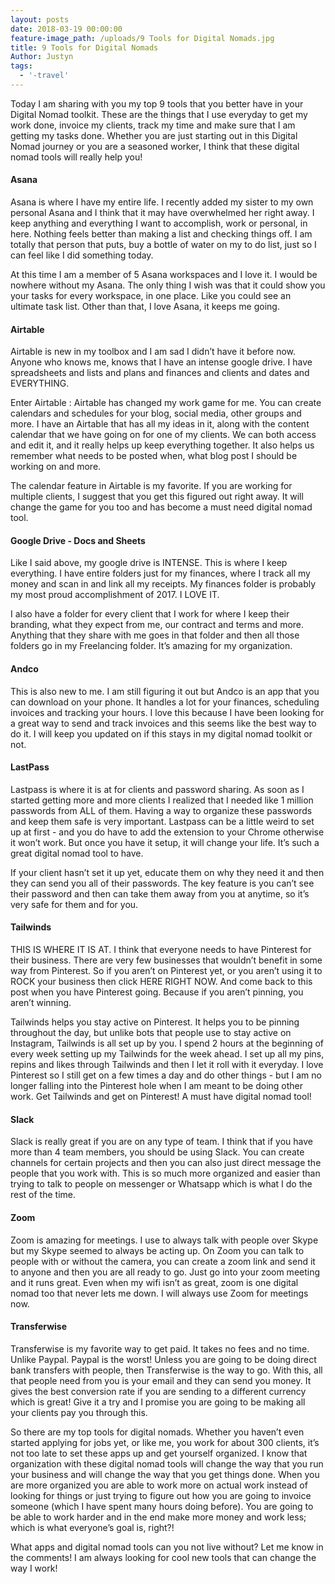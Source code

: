 ```yaml
---
layout: posts
date: 2018-03-19 00:00:00
feature-image_path: /uploads/9 Tools for Digital Nomads.jpg
title: 9 Tools for Digital Nomads
Author: Justyn
tags:
  - '-travel'
---
```


Today I am sharing with you my top 9 tools that you better have in your Digital Nomad toolkit. These are the things that I use everyday to get my work done, invoice my clients, track my time and make sure that I am getting my tasks done. Whether you are just starting out in this Digital Nomad journey or you are a seasoned worker, I think that these digital nomad tools will really help you!

#### Asana

Asana is where I have my entire life. I recently added my sister to my own personal Asana and I think that it may have overwhelmed her right away. I keep anything and everything I want to accomplish, work or personal, in here. Nothing feels better than making a list and checking things off. I am totally that person that puts, buy a bottle of water on my to do list, just so I can feel like I did something today.

At this time I am a member of 5 Asana workspaces and I love it. I would be nowhere without my Asana. The only thing I wish was that it could show you your tasks for every workspace, in one place. Like you could see an ultimate task list. Other than that, I love Asana, it keeps me going.

#### Airtable

Airtable is new in my toolbox and I am sad I didn’t have it before now. Anyone who knows me, knows that I have an intense google drive. I have spreadsheets and lists and plans and finances and clients and dates and EVERYTHING.

Enter Airtable : Airtable has changed my work game for me. You can create calendars and schedules for your blog, social media, other groups and more. I have an Airtable that has all my ideas in it, along with the content calendar that we have going on for one of my clients. We can both access and edit it, and it really helps up keep everything together. It also helps us remember what needs to be posted when, what blog post I should be working on and more.

The calendar feature in Airtable is my favorite. If you are working for multiple clients, I suggest that you get this figured out right away. It will change the game for you too and has become a must need digital nomad tool.

#### Google Drive - Docs and Sheets

Like I said above, my google drive is INTENSE. This is where I keep everything. I have entire folders just for my finances, where I track all my money and scan in and link all my receipts. My finances folder is probably my most proud accomplishment of 2017. I LOVE IT.

I also have a folder for every client that I work for where I keep their branding, what they expect from me, our contract and terms and more. Anything that they share with me goes in that folder and then all those folders go in my Freelancing folder. It’s amazing for my organization.

#### Andco

This is also new to me. I am still figuring it out but Andco is an app that you can download on your phone. It handles a lot for your finances, scheduling invoices and tracking your hours. I love this because I have been looking for a great way to send and track invoices and this seems like the best way to do it. I will keep you updated on if this stays in my digital nomad toolkit or not.

#### LastPass

Lastpass is where it is at for clients and password sharing. As soon as I started getting more and more clients I realized that I needed like 1 million passwords from ALL of them. Having a way to organize these passwords and keep them safe is very important. Lastpass can be a little weird to set up at first - and you do have to add the extension to your Chrome otherwise it won’t work. But once you have it setup, it will change your life. It’s such a great digital nomad tool to have.

If your client hasn’t set it up yet, educate them on why they need it and then they can send you all of their passwords. The key feature is you can’t see their password and then can take them away from you at anytime, so it’s very safe for them and for you.

#### Tailwinds

THIS IS WHERE IT IS AT. I think that everyone needs to have Pinterest for their business. There are very few businesses that wouldn’t benefit in some way from Pinterest. So if you aren’t on Pinterest yet, or you aren’t using it to ROCK your business then click HERE RIGHT NOW. And come back to this post when you have Pinterest going. Because if you aren’t pinning, you aren’t winning.

Tailwinds helps you stay active on Pinterest. It helps you to be pinning throughout the day, but unlike bots that people use to stay active on Instagram, Tailwinds is all set up by you. I spend 2 hours at the beginning of every week setting up my Tailwinds for the week ahead. I set up all my pins, repins and likes through Tailwinds and then I let it roll with it everyday. I love Pinterest so I still get on a few times a day and do other things - but I am no longer falling into the Pinterest hole when I am meant to be doing other work. Get Tailwinds and get on Pinterest! A must have digital nomad tool!

#### Slack

Slack is really great if you are on any type of team. I think that if you have more than 4 team members, you should be using Slack. You can create channels for certain projects and then you can also just direct message the people that you work with. This is so much more organized and easier than trying to talk to people on messenger or Whatsapp which is what I do the rest of the time.

#### Zoom

Zoom is amazing for meetings. I use to always talk with people over Skype but my Skype seemed to always be acting up. On Zoom you can talk to people with or without the camera, you can create a zoom link and send it to anyone and then you are all ready to go. Just go into your zoom meeting and it runs great. Even when my wifi isn’t as great, zoom is one digital nomad too that never lets me down. I will always use Zoom for meetings now.

#### Transferwise

Transferwise is my favorite way to get paid. It takes no fees and no time. Unlike Paypal. Paypal is the worst! Unless you are going to be doing direct bank transfers with people, then Transferwise is the way to go. With this, all that people need from you is your email and they can send you money. It gives the best conversion rate if you are sending to a different currency which is great! Give it a try and I promise you are going to be making all your clients pay you through this.

So there are my top tools for digital nomads. Whether you haven’t even started applying for jobs yet, or like me, you work for about 300 clients, it’s not too late to set these apps up and get yourself organized. I know that organization with these digital nomad tools will change the way that you run your business and will change the way that you get things done. When you are more organized you are able to work more on actual work instead of looking for things or just trying to figure out how you are going to invoice someone (which I have spent many hours doing before). You are going to be able to work harder and in the end make more money and work less; which is what everyone’s goal is, right?!

What apps and digital nomad tools can you not live without? Let me know in the comments! I am always looking for cool new tools that can change the way I work!
